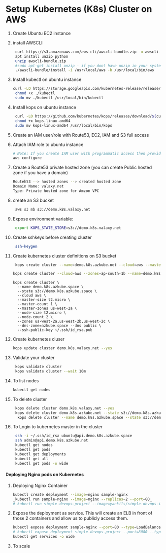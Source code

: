 # Setup Kubernetes (K8s) Cluster on AWS


1. Create Ubuntu EC2 instance
1. install AWSCLI
   ```sh
    curl https://s3.amazonaws.com/aws-cli/awscli-bundle.zip -o awscli-bundle.zip
    apt install unzip python
    unzip awscli-bundle.zip
    #sudo apt-get install unzip - if you dont have unzip in your system
    ./awscli-bundle/install -i /usr/local/aws -b /usr/local/bin/aws
    ```

1. Install kubectl on ubuntu instance
   ```sh
   curl -LO https://storage.googleapis.com/kubernetes-release/release/$(curl -s https://storage.googleapis.com/kubernetes-release/release/stable.txt)/bin/linux/amd64/kubectl
    chmod +x ./kubectl
    sudo mv ./kubectl /usr/local/bin/kubectl
   ```

1. Install kops on ubuntu instance
   ```sh
    curl -LO https://github.com/kubernetes/kops/releases/download/$(curl -s https://api.github.com/repos/kubernetes/kops/releases/latest | grep tag_name | cut -d '"' -f 4)/kops-linux-amd64
    chmod +x kops-linux-amd64
    sudo mv kops-linux-amd64 /usr/local/bin/kops
    ```
1. Create an IAM user/role  with Route53, EC2, IAM and S3 full access

1. Attach IAM role to ubuntu instance
   ```sh
   # Note: If you create IAM user with programmatic access then provide Access keys. Otherwise region information is enough
   aws configure
    ```

1. Create a Route53 private hosted zone (you can create Public hosted zone if you have a domain)
   ```sh
   Routeh53 --> hosted zones --> created hosted zone  
   Domain Name: valaxy.net
   Type: Private hosted zone for Amzon VPC
   ```

1. create an S3 bucket
   ```sh
    aws s3 mb s3://demo.k8s.valaxy.net
   ```
1. Expose environment variable:
   ```sh
    export KOPS_STATE_STORE=s3://demo.k8s.valaxy.net
   ```

1. Create sshkeys before creating cluster
   ```sh
    ssh-keygen
   ```

1. Create kubernetes cluster definitions on S3 bucket
   ```sh
    kops create cluster --name=demo.k8s.azkube.net --cloud=aws --master-size=t2.micro --master-count=1 --master-zones us-west-2a --node-size=t2.micro --zones=us-west-2a,us-west-2b   --dns-zone=azkube.net --dns private

   kops create cluster --cloud=aws --zones=ap-south-1b --name=demo.k8s.valaxy.net --dns-zone=valaxy.net --dns private 
    ```
    ```
   kops create cluster \
      --name demo.k8s.azkube.space \
      --state s3://demo.k8s.azkube.space \
      --cloud aws \
      --master-size t2.micro \
      --master-count 1 \
      --master-zones us-west-2a \
      --node-size t2.micro \
      --node-count 2 \
      --zones us-west-2a,us-west-2b,us-west-2c \
      --dns-zone=azkube.space --dns public \
      --ssh-public-key ~/.ssh/id_rsa.pub
    ```

1. Create kubernetes cluser
    ```sh
    kops update cluster demo.k8s.valaxy.net --yes
    ```

1. Validate your cluster
     ```sh
      kops validate cluster
      kops validate cluster --wait 10m
    ```

1. To list nodes
   ```sh
   kubectl get nodes
   ```

1. To delete cluster
    ```sh
     kops delete cluster demo.k8s.valaxy.net --yes
     kops delete cluster demo.k8s.azkube.net --state s3://demo.k8s.azkube.net --yes
      kops delete cluster --name demo.k8s.azkube.space --state s3://demo.k8s.azkube.space --yes

    ```
1. To Login to kubernetes master in the cluster
    ```sh
     ssh -i ~/.ssh/id_rsa ubuntu@api.demo.k8s.azkube.space
     ssh admin@api.demo.k8s.azkube.net
     kubectl get nodes
     kubectl get pods
     kubectl get deployments
     kubectl get all
     kubectl get pods -o wide
    ```
   
#### Deploying Nginx pods on Kubernetes
1. Deploying Nginx Container
    ```sh
    kubectl create deployment --image=nginx sample-nginx
    _kubectl run sample-nginx --image=nginx --replicas=2 --port=80_
    # kubectl run simple-devops-project --image=yankils/simple-devops-image --replicas=2 --port=8080
    
   ```

2. Expose the deployment as service. This will create an ELB in front of those 2 containers and allow us to publicly access them.
   ```sh
   kubectl expose deployment sample-nginx --port=80 --type=LoadBalancer
   # kubectl expose deployment simple-devops-project --port=8080 --type=LoadBalancer
   kubectl get services -o wide
   ```
3. To scale
